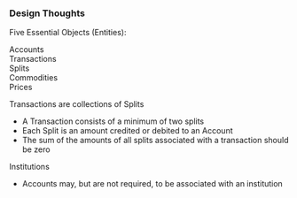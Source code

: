 

### Design Thoughts


Five Essential Objects (Entities):

Accounts  
Transactions  
Splits  
Commodities  
Prices  

Transactions are collections of Splits  
- A Transaction consists of a minimum of two splits  
- Each Split is an amount credited or debited to an Account  
- The sum of the amounts of all splits associated with a transaction should be zero  

Institutions
- Accounts may, but are not required, to be associated with an institution
